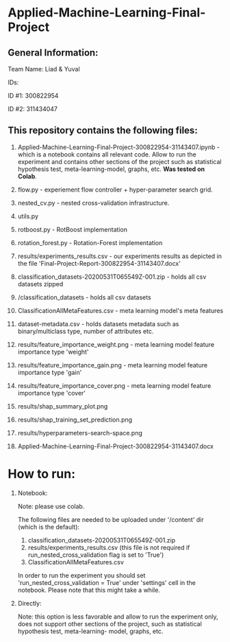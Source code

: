 # Applied-Machine-Learning-Final-Project

## General Information:
Team Name: Liad & Yuval

IDs:

ID #1: 300822954

ID #2: 311434047

## This repository contains the following files:

  1. Applied-Machine-Learning-Final-Project-300822954-31143407.ipynb - which is a notebook contains all relevant code. Allow to run the experiment and contains other sections of      the project such as statistical hypothesis test, meta-learning-model, graphs, etc. **Was tested on Colab**. 
  
  2. flow.py - experiement flow controller + hyper-parameter search grid.
  
  3. nested_cv.py - nested cross-validation infrastructure.
  
  4. utils.py
  
  5. rotboost.py - RotBoost implementation
  
  6. rotation_forest.py - Rotation-Forest implementation
  
  7. results/experiments_results.csv - our experiments results as depicted in the file 'Final-Project-Report-300822954-31143407.docx'
  
  8. classification_datasets-20200531T065549Z-001.zip - holds all csv datasets zipped
  
  9. /classification_datasets - holds all csv datasets
  
  10. ClassificationAllMetaFeatures.csv - meta learning model's meta features
  
  11. dataset-metadata.csv - holds datasets metadata such as binary/multiclass type, number of attributes etc. 
  
  12. results/feature_importance_weight.png - meta learning model feature importance type 'weight'
  
  13. results/feature_importance_gain.png - meta learning model feature importance type 'gain'
  
  14. results/feature_importance_cover.png - meta learning model feature importance type 'cover'
  
  15. results/shap_summary_plot.png
  
  16. results/shap_training_set_prediction.png
  
  17. results/hyperparameters-search-space.png
  
  18. Applied-Machine-Learning-Final-Project-300822954-31143407.docx

# How to run:

1. Notebook: 

   Note: please use colab.
   
   The following files are needed to be uploaded under '/content' dir (which is the default):
   1. classification_datasets-20200531T065549Z-001.zip
   2. results/experiments_results.csv (this file is not required if run_nested_cross_validation flag is set to 'True')
   3. ClassificationAllMetaFeatures.csv
   
   In order to run the experiment you should set 'run_nested_cross_validation = True' under 'settings' cell in the notebook. Please note that this might take a while. 
   
2. Directly: 

   Note: this option is less favorable and allow to run the experiment only, does not support other sections of the project, such as statistical hypothesis test, meta-learning-          model, graphs, etc.

